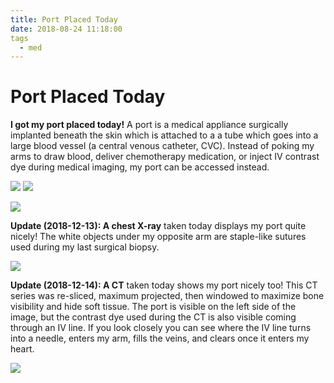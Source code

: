 ```yaml
---
title: Port Placed Today
date: 2018-08-24 11:18:00
tags
  - med
---
```


# Port Placed Today

**I got my port placed today!** A port is a medical appliance surgically implanted beneath the skin which is attached to a a tube which goes into a large blood vessel (a central venous catheter, CVC). Instead of poking my arms to draw blood, deliver chemotherapy medication, or inject IV contrast dye during medical imaging, my port can be accessed instead.

<div class="center small">

![](implanted-infusion-port.jpg)
![](port-diagram.jpg)

</div>

<div class="center border medium">

![](kane-and-scott.jpg)

</div>

**Update (2018-12-13): A chest X-ray** taken today displays my port quite nicely! The white objects under my opposite arm are staple-like sutures used during my last surgical biopsy.

<div class="center border medium">

![](xray1-2.png)

</div>

**Update (2018-12-14): A CT** taken today shows my port nicely too! This CT series was re-sliced, maximum projected, then windowed to maximize bone visibility and hide soft tissue. The port is visible on the left side of the image, but the contrast dye used during the CT is also visible coming through an IV line. If you look closely you can see where the IV line turns into a needle, enters my arm, fills the veins, and clears once it enters my heart.

<div class="center border medium">

![](xray-powerport.png)

</div>